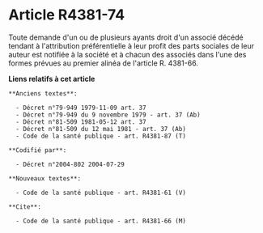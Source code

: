 # Article R4381-74

Toute demande d'un ou de plusieurs ayants droit d'un associé décédé tendant à l'attribution préférentielle à leur profit des
parts sociales de leur auteur est notifiée à la société et à chacun des associés dans l'une des formes prévues au premier
alinéa de l'article R. 4381-66.

**Liens relatifs à cet article**

	**Anciens textes**:

	  - Décret n°79-949 1979-11-09 art. 37
	  - Décret n°79-949 du 9 novembre 1979 - art. 37 (Ab)
	  - Décret n°81-509 1981-05-12 art. 37
	  - Décret n°81-509 du 12 mai 1981 - art. 37 (Ab)
	  - Code de la santé publique - art. R4381-87 (T)

	**Codifié par**:

	  - Décret n°2004-802 2004-07-29

	**Nouveaux textes**:

	  - Code de la santé publique - art. R4381-61 (V)

	**Cite**:

	  - Code de la santé publique - art. R4381-66 (M)
